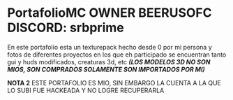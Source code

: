 # PortafolioMC OWNER BEERUSOFC DISCORD: srbprime

En este portafolio esta un texturepack hecho desde 0 por mi persona y fotos de diferentes proyectos en los que eh participado se encuentran tanto gui y huds modificados, creaturas 3d, etc
***(LOS MODELOS 3D NO SON MIOS, SON COMPRADOS SOLAMENTE SON IMPORTADOS POR MI)***

**NOTA 2** ESTE PORTAFOLIO ES MIO, SIN EMBARGO LA CUENTA A LA QUE LO SUBI FUE HACKEADA Y NO LOGRE RECUPERARLA
